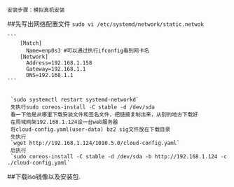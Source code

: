     安装步骤：模拟真机安装
  ##先写出网络配置文件
    `sudo vi /etc/systemd/network/static.netwok`

    ```
        [Match]
          Name=enp0s3 #可以通过执行ifconfig看到网卡名
        [Network]
          Address=192.168.1.158
          Gateway=192.168.1.1
          DNS=192.168.1.1
    ```

     
     `sudo systemctl restart systemd-networkd`
     先执行sudo coreos-install -C stable -d /dev/sda
     看一下他是从哪里下载安装文件和签名文件，把链接复制出来，从别的地方下载好
     在局域网架192.168.1.124设一台web服务器
     将cloud-config.yaml(user-data) bz2 sig文件放在下载目录
     先执行
     `wget http://192.168.1.124/1010.5.0/cloud-config.yaml`
     后执行
     `sudo coreos-install -C stable -d /dev/sda -b http://192.168.1.124 -c ./cloud-config.yaml`
  ##下载iso镜像以及安装包.